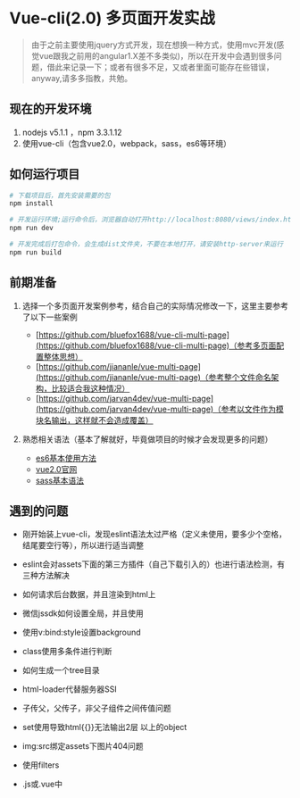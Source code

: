 # Vue-cli(2.0) 多页面开发实战

> 由于之前主要使用jquery方式开发，现在想换一种方式，使用mvc开发(感觉vue跟我之前用的angular1.X差不多类似)，所以在开发中会遇到很多问题，借此来记录一下；或者有很多不足，又或者里面可能存在些错误，anyway,请多多指教，共勉。

## 现在的开发环境  ##

1. nodejs v5.1.1 ，npm 3.3.1.12
2. 使用vue-cli（包含vue2.0，webpack，sass，es6等环境）

## 如何运行项目 ##

``` bash
# 下载项目后，首先安装需要的包
npm install

# 开发运行环境;运行命令后，浏览器自动打开http://localhost:8080/views/index.html
npm run dev

# 开发完成后打包命令，会生成dist文件夹，不要在本地打开，请安装http-server来运行
npm run build

```

## 前期准备 ##

1. 选择一个多页面开发案例参考，结合自己的实际情况修改一下，这里主要参考了以下一些案例
	- [https://github.com/bluefox1688/vue-cli-multi-page](https://github.com/bluefox1688/vue-cli-multi-page)（参考多页面配置整体思想）
	- [https://github.com/jiananle/vue-multi-page](https://github.com/jiananle/vue-multi-page)（参考整个文件命名架构，比较适合我这种情况）
	- [https://github.com/jarvan4dev/vue-multi-page](https://github.com/jarvan4dev/vue-multi-page)（参考以文件作为模块名输出，这样就不会造成覆盖）
	
2. 熟悉相关语法（基本了解就好，毕竟做项目的时候才会发现更多的问题）
	- [es6基本使用方法](http://es6.ruanyifeng.com/)
	- [vue2.0官网](https://cn.vuejs.org/v2/guide/)
	- [sass基本语法](http://www.w3cplus.com/sassguide/)

## 遇到的问题 ##

- 刚开始装上vue-cli，发现eslint语法太过严格（定义未使用，要多少个空格，结尾要空行等），所以进行适当调整

-  eslint会对assets下面的第三方插件（自己下载引入的）也进行语法检测，有三种方法解决

- 如何请求后台数据，并且渲染到html上

- 微信jssdk如何设置全局，并且使用

- 使用v:bind:style设置background

- class使用多条件进行判断

- 如何生成一个tree目录

- html-loader代替服务器SSI

- 子传父，父传子，非父子组件之间传值问题

- set使用导致html{{}}无法输出2层 以上的object

- img:src绑定assets下图片404问题

- 使用filters

-	.js或.vue中<script>使用import（或require）文件引入.scss文件没有自动添加浏览器前缀问题，npm run dev 和npm run build 编译后浏览器前缀解析（丢失部分）不一样问题

> 更多详情看note文件下